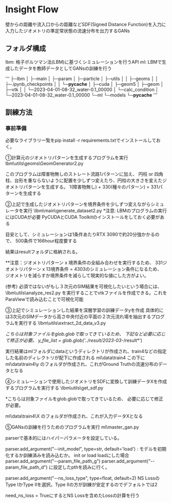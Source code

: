 # Insight Flow
壁からの距離や流入口からの距離などSDF(Signed Distance Function)を入力に
入力したジオメトリの準定常状態の流速分布を出力するGANs

## フォルダ構成
lbm: 格子ボルツマン法(LBM)に基づくシミュレーションを行うAPI
ml: LBMで生成したデータを教師データとしてGANsの訓練を行う

'''
├─lbm
│  ├─main
│  ├─param
│  ├─particle
│  ├─utils
│  │  ├─geoms
│  │  ├─.ipynb_checkpoints
│  │  └─__pycache__
│  ├─cuda
│  ├─geom5
│  ├─geom
│  ├─vtk
│  │  └─2023-04-01-08-32_water-0.1_00000
│  └─calc_condition
│      └─2023-04-01-08-32_water-0.1_00000
└─ml
    └─models
        └─__pycache__
'''
## 訓練方法


### 事前準備
必要なライブラリ一覧をpip install -r requirements.txtでインストールしておく。

①計算元のジオメトリパターンを生成するプログラムを実行
lbm\utils\geoms\GeomGenerator2.py

このプログラムは障害物無しのストレート流路1パターンに加え、
円柱 or 四角柱、台形を重ならないように配置を少しずつ変えたり、円柱の大きさを変えたジオメトリパターンを生成する。
1(障害物無し) + 330(種々のパターン) = 331パターンを生成する

②上記で生成したジオメトリパターンを境界条件を少しずつ変えながらシミュレータを実行
\lbm\main\generate_dataset2.py
*注意: LBMのプログラムの実行にはCUDAが必要
PyCUDAとCUDA Toolkitのインストールをしておく必要がある

目安として、シミュレーションは1条件あたりRTX 3090で約20分強かかるので、
500条件で166hour程度要する

結果はresultフォルダに格納される。

**注意：ジオメトリパターン x 境界条件の全組み合わせを実行するため、
331ジオメトリパターン x 13境界条件 = 4303のシミュレーション条件になるため、
ジオメトリを減らすか境界条件を減らして現実的な値にした方がよい。

(参考)
必須ではないがもし３次元のSIM結果を可視化したいという場合には、
\lbm\utils\analyze_res2.py
を実行することでvtkファイルを作成できる。これをParaViewで読み込むことで可視化可能

③上記でシミュレーションした結果を深層学習の訓練データyを作成
具体的には3次元のSIMデータから高さ中央付近の平面の２次元流れ場を抽出するプログラムを実行する
\lbm\utils\extract_2d_data_v3.py

*こちらは対象ファイルをglob.globで取ってきているため、
下記など必要に応じて修正が必要。
  y_file_list = glob.glob('../result/2023-03-*/result*')

実行結果はmlフォルダにdataというディレクトリが作成され、train4などの指定した名前のディレクトリが配下に作成される
ml\data\train4
この下に
ml\data\train4\y
のフォルダが作成され、これがGround Truthの流速分布のデータとなる


④シミュレーションで使用したジオメトリをSDFに変換して訓練データXを作成するプログラムを実行する
\lbm\utils\get_sdf.py

*こちらは対象ファイルをglob.globで取ってきているため、
必要に応じて修正が必要。

ml\data\train4\X
のフォルダが作成され、これが入力データXとなる


⑤GANsの訓練を行うためのプログラムを実行
ml\master_gan.py

parserで基本的にはハイパーパラメータを設定している。

parser.add_argument("--init_model", type=str, default='load') : モデルを初期化するか訓練済みを読み込むか。
init or load
loadにした場合
parser.add_argument("--param_file_path_g")
parser.add_argument("--param_file_path_d")
に設定したpthを読みに行く。

parser.add_argument("--ns_loss_type", type=float, default=2)
NS LossのType IかType IIを選択。Type IIの方が訓練が安定するのでデフォルトでは2

need_ns_loss = TrueにするとNS Lossを含めたLossの計算を行う
